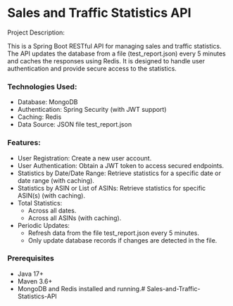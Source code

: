  # Sales and Traffic Statistics API
 
  Project Description:

This is a Spring Boot RESTful API for managing sales and traffic statistics. The API updates the database from a file (test_report.json) every 5 minutes and caches the responses using Redis. It is designed to handle user authentication and provide secure access to the statistics.

 ### Technologies Used:
 - Database: MongoDB
 - Authentication: Spring Security (with JWT support)
 - Caching: Redis
 - Data Source: JSON file test_report.json

 ### Features:
 - User Registration: Create a new user account.
 - User Authentication: Obtain a JWT token to access secured endpoints.
 - Statistics by Date/Date Range: Retrieve statistics for a specific date or date range (with caching).
 - Statistics by ASIN or List of ASINs: Retrieve statistics for specific ASIN(s) (with caching).
 - Total Statistics:
    - Across all dates.
    - Across all ASINs (with caching).
 - Periodic Updates:
    - Refresh data from the file test_report.json every 5 minutes.
    - Only update database records if changes are detected in the file.

 ### Prerequisites
 - Java 17+
 - Maven 3.6+
 - MongoDB and Redis installed and running.#   S a l e s - a n d - T r a f f i c - S t a t i s t i c s - A P I  
 